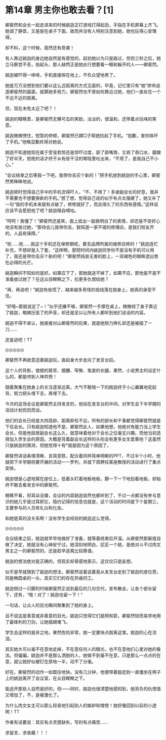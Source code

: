 # 第14章 男主你也敢去看？[1]

卿斐然和会长一起走进来的时候姚迦正打游戏打得起劲，手指在手机屏幕上齐飞。她调了静音，又是放在桌子下面，故而并没有人特别注意到她，她也玩得心安理得。

却不料，这个时候，竟然还有奇袭！

有人靠近姚迦的身边她自然是有感觉的，起初她以为只是路过，但但三秒之后，她立马察觉不丢，抬起头，那人赫然正是她此行想要看一眼和躲开的人——卿斐然。

姚迦被吓得一哆嗦，手机直接摔在地上，不负众望地黑了。

她是万万没想到他们要以这么近距离的方式见面的，毕竟，记忆里只有“她”拼命追逐卿斐然的画面，就算她多努力，卿斐然也不曾如何靠近过她，他们一直处在一个不远不近的距离。

但，现在未免太近了吧？！

姚迦的眼睛里，是卿斐然无懈可击的笑脸，淡淡的，很温和，还带着点玩味的笑意。

姚迦微微愣住，短暂的停顿，卿斐然已蹲□子帮她捡起了手机。“抱歉，害你摔坏了手机。”他略显歉疚得对她说。

姚迦不知道她现在属于受宠若惊还是惊吓过度，舔了舔嘴唇，又吞了吞口水，磨蹭了好半天，拒绝的话才终于从有些干涩的喉咙里吐出来，“不用了，是我自己不小心。”

“会议结束之后等我一下吧，我带你去买个新的！”把手机放到姚迦的手心里，卿斐然笑眯眯地说。

姚迦顿时觉得自己手中的手机烫得吓人，“不、不用了！多谢副会长的好意，我并不需要也不想要换新的手机。”想了想，觉得自己说的似乎有点太强硬了，她又补了一句“我的手机本来就有点破了，修修就好了，而且用久了的东西有感情。”这样说应该不会惹怒他了吧？姚迦暗自嘀咕。

“呵呵！我懂了！”卿斐然还是笑，面上挂出一副我明白了的表情，却还是不安好心地没有放过她，“那待会儿我带你去，我知道一家不错的修理店，是我们校友开的，人品有保障。”

“呃……呃……我这个手机还在保修期呢，要去品牌所属的维修店修的！”姚迦连忙补充，不想却是入了套，“这样啊，那短时间内姚迦同学你不是没有手机可以用了，我还是带你去买个新的吧！”卿斐然纯良无害的脸上，一双褐色的眼眸透出势在必得的光芒。

姚迦瞬间不知如何是好。如果应下了，那她就逃不掉了，如果不应，那他是不是不准备放过她了？在这众目睽睽之下，拉更多仇恨给她？

“再、再说吧！”姚迦有些慌了，越来越多奇怪的视线落在她身上，她真的承受不住。

“好哦~那就说定了~！”似乎还嫌不够，卿斐然一手撑在桌上，微微倾了身子靠近了姚迦，略微压低了的声音，却还是足以让所有人都听到他们谈话的内容。

姚迦不得不承认，她直接对山卿斐然的后果，就是她努力挣扎却还是被插了一刀……

还是逃吧！TT

◎◎◎◎◎

卿斐然不再故意逗着姚迦玩，直起身大步走向了发言台前。

这个人的背影，俊朗的肩背、细腰、窄臀、笔直的长腿，果然，小说男主的设定什么的，都是帅到人神共愤！

随着聚集在她身上的关注逐渐远离，大气不敢喘一下的姚迦终于小心翼翼地驼起背，努力把头埋下去，再埋下去。

今次的这场会议是卿斐然主持发言的，他站在发言台的中间，对学生会下半学期的活动计划侃侃而谈。

他们的会长已经是大四高龄，距离卸任不远，所有的部长和干事都觉得卿斐然就是下任会长。只有姚迦知道他不是，卿斐然此人，如果他想，他绝对有能力当上学生会长，但是他屈居副会长这么久，就意味着他对于会长之位毫无兴趣。而他当初选择加入学生会的原因，大概是背着副会长这样的头衔会有更多女生爱慕他？这虽然只是姚迦的猜测，但她觉得十有*就是因为这个原因了。

卿斐然讲话条理清晰、言简意赅，配合着同样简单明晰的PPT，不过半个小时，他就把下半学期将要开展的活动一一罗列，并就下周聘任客座教授的活动进行了重点安排。

姚迦很是心虚地窝在座位上，低着头盯着地板地板，脚一下一下地划着地板，却始终不敢去看发言中的卿斐然。

眼睛不看，但耳朵没聋，会议的内容姚迦自然也都听到了，不过一点都没有参与意识的她几乎是过耳即忘，隐约记得的信息也就是，这个活动的时间是下个星期三，主要参与的人员有礼仪和化妆。

和她是真的没关系啊！没有学生会经验的姚迦这么觉得。

◎◎◎◎◎

会议结束之前，姚迦就早早地做好了准备，就等着结束后开溜。从卿斐然那厮擅自做了决定，她就没有心神安宁过。她深刻地明白，区区一个她，是绝对斗不过肉文男主之一的卿斐然的，还是趁早逃离比较靠谱。

姚迦的想法绝对是正确的，但现实却骨感地表示，这仅仅只是妄想。

似乎是早就猜到了姚迦的想法，卿斐然说着说着竟从发言台走到了姚迦的座位旁。同是椭圆桌的一头，其实它们的存在异曲同工。

姚迦侧过一只脚的时候卿斐然正说到最后的几句交代，宣布散会，让各个部长留下，还有，“哦！对了！姚迦也留一下！”

一句话，让众人的目光瞬间聚集到了她的身上。

且不说这是善意或非善意的目光，姚迦只觉得它们是网和箭，卿斐然轻而易举地用了最锋利的刀剑，让她插翅难飞。

学生会这样的是非之地，果然危险非常，她一定要快点脱离这里。姚迦的心在流泪。

其实她大可以毫不在意地走掉，不在意任何人的眼光，也不在意他们心里对她的看法。但偏偏，姚迦并不是那么洒脱的人，她做不到毫不在意，只是那么一点点的在意，就让她好似被钉在原地一半，动不了分毫。

好在，卿斐然的动作一如既往地快。没有几分钟，他便带着尴尬到一直僵坐在椅子上的姚迦离开了会议室，在众目睽睽之下。

能逃开那些人自然是好的，但——同时，姚迦也很清楚地感知到，她背负的仇恨值又增加了，不，是被激化了。

为什么肉文女主可以那么轻易地引起别人的嫉妒和憎恨！她好像回到以前的小透明！TT

作者有话要说：其实有点灵感缺失，写的有点痛苦……

求留言，求收藏！！！
